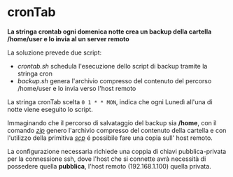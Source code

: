 # cronTab

**La stringa crontab ogni domenica notte crea un backup della cartella /home/user e lo invia al un server remoto**

La soluzione prevede due script:
<ul>
    <li><em>crontab.sh</em> schedula l'esecuzione dello script di backup tramite la stringa cron </Li>
    <li><em>backup.sh</em> genera l'archivio compresso del contenuto del percorso /home/user e lo invia verso l'host remoto</li>
</ul>

La stringa cronTab scelta <code>0 1 * * MON</code>, indica che ogni Lunedì all'una di notte  viene eseguito lo script.

Immaginando che il percorso di salvataggio del backup sia **/home**, con il comando *[zip](https://linux.die.net/man/3/zip)* genero l'archivio compresso del contenuto della cartella e con l'utilizzo della primitiva *[scp](https://man7.org/linux/man-pages/man1/scp.1.html)* é possibile fare una copia sull' host remoto.

La configurazione necessaria richiede una coppia di chiavi pubblica-privata per la connessione ssh, dove l'host che si connette avrà necessità di possedere quella **pubblica**, l'host remoto (192.168.1.100) quella privata.

